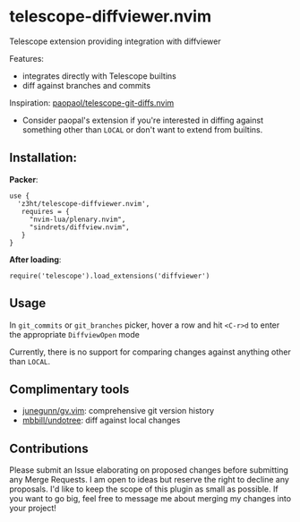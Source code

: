 # telescope-diffviewer.nvim

Telescope extension providing integration with diffviewer

Features:  
- integrates directly with Telescope builtins
- diff against branches and commits

Inspiration: [paopaol/telescope-git-diffs.nvim](https://github.com/paopaol/telescope-git-diffs.nvim)  
- Consider paopal's extension if you're interested in diffing against something other than `LOCAL` or don't want to extend from builtins.

## Installation:

**Packer**:  
```
use {
  'z3ht/telescope-diffviewer.nvim',
   requires = {
     "nvim-lua/plenary.nvim",
     "sindrets/diffview.nvim",
   }
}
```

**After loading**:  
```
require('telescope').load_extensions('diffviewer')
```

## Usage

In `git_commits` or `git_branches` picker, hover a row and hit `<C-r>d` to enter the appropriate `DiffviewOpen` mode

Currently, there is no support for comparing changes against anything other than `LOCAL`.

## Complimentary tools  
- [junegunn/gv.vim](https://github.com/junegunn/gv.vim): comprehensive git version history 
- [mbbill/undotree](https://github.com/mbbill/undotree): diff against local changes

## Contributions

Please submit an Issue elaborating on proposed changes before submitting any Merge Requests. I am open to ideas but reserve the right to decline any proposals. I'd like to keep the scope of this plugin as small as possible. If you want to go big, feel free to message me about merging my changes into your project!
